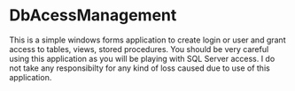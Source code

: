 # DbAcessManagement
This is a simple windows forms application to create login or user and grant access to tables, views, stored procedures.
You should be very careful using this application as you will be playing with SQL Server access. 
I do not take any responsibilty for any kind of loss caused due to use of this application.
